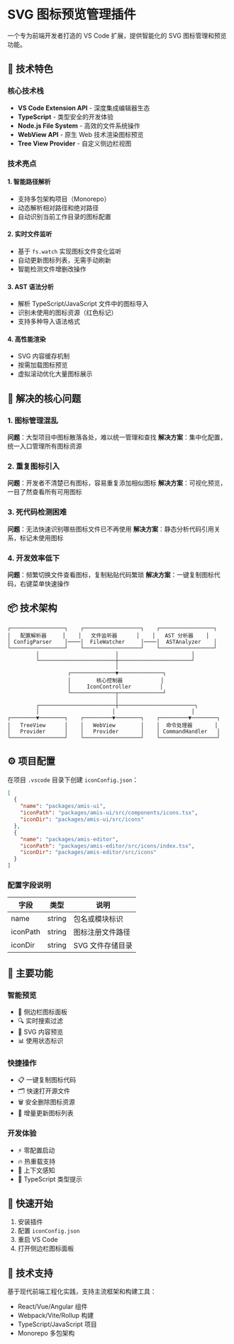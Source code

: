 # SVG 图标预览管理插件

一个专为前端开发者打造的 VS Code 扩展，提供智能化的 SVG 图标管理和预览功能。

## 🚀 技术特色

### 核心技术栈

- **VS Code Extension API** - 深度集成编辑器生态
- **TypeScript** - 类型安全的开发体验
- **Node.js File System** - 高效的文件系统操作
- **WebView API** - 原生 Web 技术渲染图标预览
- **Tree View Provider** - 自定义侧边栏视图

### 技术亮点

#### 1. 智能路径解析

- 支持多包架构项目（Monorepo）
- 动态解析相对路径和绝对路径
- 自动识别当前工作目录的图标配置

#### 2. 实时文件监听

- 基于 `fs.watch` 实现图标文件变化监听
- 自动更新图标列表，无需手动刷新
- 智能检测文件增删改操作

#### 3. AST 语法分析

- 解析 TypeScript/JavaScript 文件中的图标导入
- 识别未使用的图标资源（红色标记）
- 支持多种导入语法格式

#### 4. 高性能渲染

- SVG 内容缓存机制
- 按需加载图标预览
- 虚拟滚动优化大量图标展示

## 🎯 解决的核心问题

### 1. 图标管理混乱

**问题**：大型项目中图标散落各处，难以统一管理和查找
**解决方案**：集中化配置，统一入口管理所有图标资源

### 2. 重复图标引入

**问题**：开发者不清楚已有图标，容易重复添加相似图标
**解决方案**：可视化预览，一目了然查看所有可用图标

### 3. 死代码检测困难

**问题**：无法快速识别哪些图标文件已不再使用
**解决方案**：静态分析代码引用关系，标记未使用图标

### 4. 开发效率低下

**问题**：频繁切换文件查看图标，复制粘贴代码繁琐
**解决方案**：一键复制图标代码，右键菜单快速操作

## 📦 技术架构

```
┌─────────────────┐    ┌──────────────────┐    ┌─────────────────┐
│   配置解析器     │    │   文件监听器      │    │   AST 分析器    │
│ ConfigParser    │────│  FileWatcher     │────│  ASTAnalyzer    │
└─────────────────┘    └──────────────────┘    └─────────────────┘
         │                        │                       │
         └────────────────────────┼───────────────────────┘
                                  │
                   ┌──────────────▼──────────────┐
                   │        核心控制器            │
                   │     IconController         │
                   └──────────────┬──────────────┘
                                  │
         ┌────────────────────────┼────────────────────────┐
         │                       │                        │
┌────────▼────────┐    ┌─────────▼────────┐    ┌─────────▼────────┐
│   TreeView      │    │   WebView        │    │  命令处理器       │
│   Provider      │    │   Provider       │    │ CommandHandler   │
└─────────────────┘    └──────────────────┘    └──────────────────┘
```

## ⚙️ 项目配置

在项目 `.vscode` 目录下创建 `iconConfig.json`：

```json
[
  {
    "name": "packages/amis-ui",
    "iconPath": "packages/amis-ui/src/components/icons.tsx",
    "iconDir": "packages/amis-ui/src/icons"
  },
  {
    "name": "packages/amis-editor",
    "iconPath": "packages/amis-editor/src/icons/index.tsx",
    "iconDir": "packages/amis-editor/src/icons"
  }
]
```

### 配置字段说明

| 字段     | 类型   | 说明             |
| -------- | ------ | ---------------- |
| name     | string | 包名或模块标识   |
| iconPath | string | 图标注册文件路径 |
| iconDir  | string | SVG 文件存储目录 |

## 🔧 主要功能

### 智能预览

- 📱 侧边栏图标面板
- 🔍 实时搜索过滤
- 🎨 SVG 内容预览
- 📊 使用状态标识

### 快捷操作

- 📋 一键复制图标代码
- 🗂️ 快速打开源文件
- 🗑️ 安全删除图标资源
- 🔄 增量更新图标列表

### 开发体验

- ⚡ 零配置启动
- 🔥 热重载支持
- 🎯 上下文感知
- 📝 TypeScript 类型提示

## 🚀 快速开始

1. 安装插件
2. 配置 `iconConfig.json`
3. 重启 VS Code
4. 打开侧边栏图标面板

## 🤝 技术支持

基于现代前端工程化实践，支持主流框架和构建工具：

- React/Vue/Angular 组件
- Webpack/Vite/Rollup 构建
- TypeScript/JavaScript 项目
- Monorepo 多包架构
